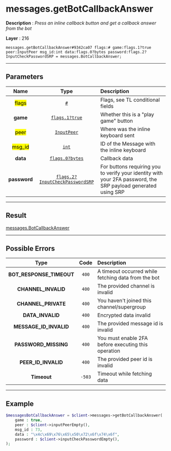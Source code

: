 # messages.getBotCallbackAnswer

**Description** : *Press an inline callback button and get a callback answer from the bot*

**Layer** : 216

```tl
messages.getBotCallbackAnswer#9342ca07 flags:# game:flags.1?true peer:InputPeer msg_id:int data:flags.0?bytes password:flags.2?InputCheckPasswordSRP = messages.BotCallbackAnswer;
```

---

## Parameters

| Name | Type | Description |
| :---: | :---: | :--- |
| <mark>flags</mark> | [`#`](type/#) | Flags, see TL conditional fields |
| **game** | [`flags.1?true`](type/true) | Whether this is a "play game" button |
| <mark>peer</mark> | [`InputPeer`](type/InputPeer) | Where was the inline keyboard sent |
| <mark>msg_id</mark> | [`int`](type/int) | ID of the Message with the inline keyboard |
| **data** | [`flags.0?bytes`](type/bytes) | Callback data |
| **password** | [`flags.2?InputCheckPasswordSRP`](type/InputCheckPasswordSRP) | For buttons requiring you to verify your identity with your 2FA password, the SRP payload generated using SRP |

---

## Result

[messages.BotCallbackAnswer](type/messages.BotCallbackAnswer)

---

## Possible Errors

| Type | Code | Description |
| :---: | :---: | :--- |
| **BOT_RESPONSE_TIMEOUT** | `400` | A timeout occurred while fetching data from the bot |
| **CHANNEL_INVALID** | `400` | The provided channel is invalid |
| **CHANNEL_PRIVATE** | `400` | You haven't joined this channel/supergroup |
| **DATA_INVALID** | `400` | Encrypted data invalid |
| **MESSAGE_ID_INVALID** | `400` | The provided message id is invalid |
| **PASSWORD_MISSING** | `400` | You must enable 2FA before executing this operation |
| **PEER_ID_INVALID** | `400` | The provided peer id is invalid |
| **Timeout** | `-503` | Timeout while fetching data |

---

## Example

```php
$messagesBotCallbackAnswer = $client->messages->getBotCallbackAnswer(
	game : true,
	peer : $client->inputPeerEmpty(),
	msg_id : 73,
	data : "\x4c\x69\x76\x65\x50\x72\x6f\x74\x6f",
	password : $client->inputCheckPasswordEmpty(),
);
```